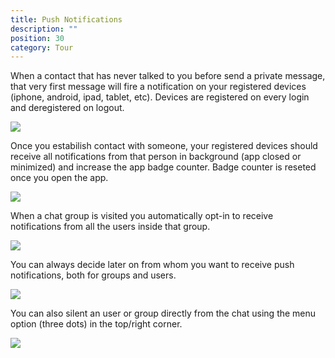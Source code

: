 ```yaml
---
title: Push Notifications
description: ""
position: 30
category: Tour
---
```


When a contact that has never talked to you before send a private message, that very first message will fire a notification on your registered devices (iphone, android, ipad, tablet, etc). Devices are registered on every login and deregistered on logout.

<img class="w-64 m-auto" src="/images/tour/push-notifications-first-time-sender.jpeg" />

Once you estabilish contact with someone, your registered devices should receive all notifications from that person in background (app closed or minimized) and increase the app badge counter. Badge counter is reseted once you open the app.

<img  class="w-64 m-auto" src="/images/tour/push-notifications-1x1.gif" />

When a chat group is visited you automatically opt-in to receive notifications from all the users inside that group.

<img class="w-64 m-auto" src="/images/tour/push-notifications-group.jpeg" />

You can always decide later on from whom you want to receive push notifications, both for groups and users.

<img class="w-64 m-auto" src="/images/tour/push-notifications-settings.jpeg" />

You can also silent an user or group directly from the chat using the menu option (three dots) in the top/right corner.

<img class="w-64 m-auto" src="/images/tour/push-notifications-silent.jpeg" />
